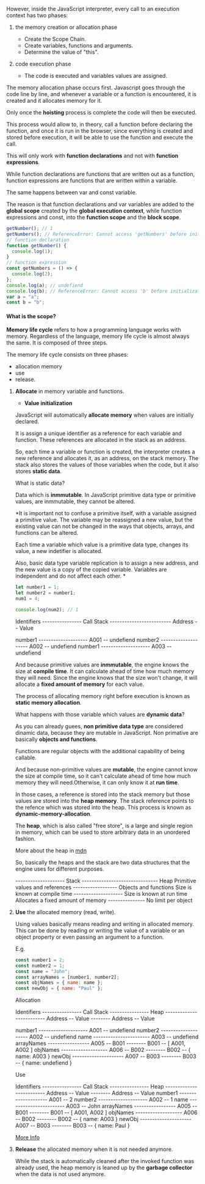 However, inside the JavaScript interpreter, every call to an execution context has two phases:

1. the memory creation or allocation phase

   - Create the Scope Chain.
   - Create variables, functions and arguments.
   - Determine the value of "this".

2. code execution phase
   - The code is executed and variables values are assigned.

The memory allocation phase occurs first. Javascript goes through the code line by line, and whenever a variable or a function is encountered, it is created and it allocates memory for it.

Only once the **hoisting** process is complete the code will then be executed.

This process would allow to, in theory, call a function before declaring the function, and once it is run in the browser, since everything is created and stored before execution, it will be able to use the function and execute the call.

This will only work with **function declarations** and not with **function expressions**.

While function declarations are functions that are written out as a function, function expressions are functions that are written within a variable.

The same happens between var and const variable.

The reason is that function declarations and var variables are added to the **global scope** created by the **global execution context**, while function expressions and const, into the **function scope** and the **block scope**.

```javascript
getNumber(); // 1
getNumbers(); // ReferenceError: Cannot access 'getNumbers' before initialization
// function declaration
function getNumber() {
  console.log(1);
}
// function expression
const getNumbers = () => {
  console.log(2);
};
console.log(a); // undefiend
console.log(b); // ReferenceError: Cannot access 'b' before initialization
var a = "a";
const b = "b";
```

#### What is the scope?

**Memory life cycle** refers to how a programming language works with memory. Regardless of the language, memory life cycle is almost always the same. It is composed of three steps.

The memory life cycle consists on three phases:

- allocation memory
- use
- release.

1. **Allocate** in memory variable and functions.

   - **Value initialization**

   JavaScript will automatically **allocate memory** when values are initially declared.

   It is assign a unique identifier as a reference for each variable and function. These references are allocated in the stack as an address.

   So, each time a variable or function is created, the interpreter creates a new reference and allocates it, as an address, on the stack memory. The stack also stores the values of those variables when the code, but it also stores **static data**.

   What is static data?

   Data which is **inmmutable**. In JavaScript primitive data type or primitive values, are inmmutable, they cannot be altered.

   \*It is important not to confuse a primitive itself, with a variable assigned a primitive value. The variable may be reassigned a new value, but the existing value can not be changed in the ways that objects, arrays, and functions can be altered.

   Each time a variable which value is a primitive data type, changes its value, a new indetifier is allocated.

   Also, basic data type variable replication is to assign a new address, and the new value is a copy of the copied variable. Variables are independent and do not affect each other. \*

   ```javascript
   let number1 = 1;
   let number2 = number1;
   num1 = 4;

   console.log(num2); // 1
   ```

   Identifiers ---------------- Call Stack
   ------------------------- Address -- Value

   number1 -------------------- A001 -- undefiend
   number2 -------------------- A002 -- undefiend
   number1 -------------------- A003 -- undefiend

   And because primitive values are **inmmutable**, the engine knows the size at **compile time**. It can calculate ahead of time how much memory they will need. Since the engine knows that the size won't change, it will allocate a **fixed amount of memory** for each value.

   The process of allocating memory right before execution is known as **static memory allocation**.

   What happens with those variable which values are **dynamic data**?

   As you can already guees, **non primitive data type** are considered dinamic data, because they are mutable in JavaScript. Non primative are basically **objects and functions**.

   Functions are regular objects with the additional capability of being callable.

   And because non-primitive values are **mutable**, the engine cannot know the size at compile time, so it can't calculate ahead of time how much memory they will need.Otherwise, it can only know it at **run time**.

   In those cases, a reference is stored into the stack memory but those values are stored into the **heap memory**. The stack reference points to the refence which was stored into the heap. This process is known as **dynamic-memory-allocation**.

   The **heap**, which is also called "free store", is a large and single region in memory, which can be used to store arbitrary data in an unordered fashion.

   More about the heap in [mdn](https://developer.mozilla.org/en-US/docs/Web/JavaScript/Memory_Management)

   So, basically the heaps and the stack are two data structures that the engine uses for different purposes.

   -------------------- Stack ------------------------------- Heap
   Primitive values and references ------------------ Objects and functions
   Size is known at compile time -------------------- Size is known at run time
   Allocates a fixed amount of memory --------------- No limit per object

2. **Use** the allocated memory (read, write).

   Using values basically means reading and writing in allocated memory. This can be done by reading or writing the value of a variable or an object property or even passing an argument to a function.

   E.g.

   ```javascript
   const number1 = 2;
   const number2 = 1;
   const name = "John";
   const arrayNames = [number1, number2];
   const objNames = { name: name };
   const newObj = { name: "Paul" };
   ```

   Allocation

   Identifiers ---------------- Call Stack ---------------- Heap
   ------------------------- Address -- Value -------- Address -- Value

   number1 -------------------- A001 -- undefiend
   number2 -------------------- A002 -- undefiend
   name ----------------------- A003 -- undefiend
   arrayNames ----------------- A005 -- B001 -------- B001 -- [ A001, A002 ]
   objNames ------------------- A006 -- B002 -------- B002 -- { name: A003 }
   newObj --------------------- A007 -- B003 -------- B003 -- { name: undefiend }

   Use

   Identifiers ---------------- Call Stack ---------------- Heap
   ------------------------- Address -- Value -------- Address -- Value
   number1 -------------------- A001 -- 2
   number2 -------------------- A002 -- 1
   name ----------------------- A003 -- John
   arrayNames ----------------- A005 -- B001 -------- B001 -- [ A001, A002 ]
   objNames ------------------- A006 -- B002 -------- B002 -- { name: A003 }
   newObj --------------------- A007 -- B003 -------- B003 -- { name: Paul }

   [More Info](https://felixgerschau.com/javascript-memory-management/)

3. **Release** the allocated memory when it is not needed anymore.

   While the stack is automatically cleaned after the invoked function was already used, the heap memory is leaned up by the **garbage collector** when the data is not used anymore.

